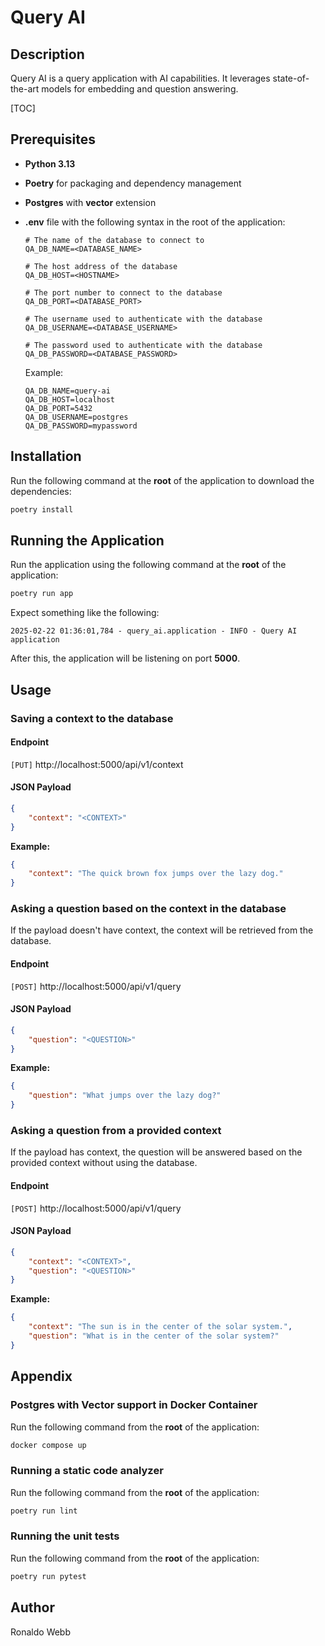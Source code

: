 # Query AI

## Description
Query AI is a query application with AI capabilities. It leverages state-of-the-art models for embedding and question answering.

[TOC]

## Prerequisites

* **Python 3.13**
* **Poetry** for packaging and dependency management
* **Postgres** with **vector** extension
* **.env** file with the following syntax in the root of the application:

  ```properties
  # The name of the database to connect to
  QA_DB_NAME=<DATABASE_NAME>

  # The host address of the database
  QA_DB_HOST=<HOSTNAME>

  # The port number to connect to the database
  QA_DB_PORT=<DATABASE_PORT>

  # The username used to authenticate with the database
  QA_DB_USERNAME=<DATABASE_USERNAME>

  # The password used to authenticate with the database
  QA_DB_PASSWORD=<DATABASE_PASSWORD>
  ```

  Example:

  ```properties
  QA_DB_NAME=query-ai
  QA_DB_HOST=localhost
  QA_DB_PORT=5432
  QA_DB_USERNAME=postgres
  QA_DB_PASSWORD=mypassword
  ```

## Installation

Run the following command at the **root** of the application to download the dependencies:

```sh
poetry install
```

## Running the Application

Run the application using the following command at the **root** of the application:

```sh
poetry run app
```

Expect something like the following:

```
2025-02-22 01:36:01,784 - query_ai.application - INFO - Query AI application
```

After this, the application will be listening on port **5000**.

## Usage

### Saving a context to the database

#### Endpoint

`[PUT]` http://localhost:5000/api/v1/context

#### JSON Payload

```json
{
    "context": "<CONTEXT>"
}
```

**Example:**

```json
{
    "context": "The quick brown fox jumps over the lazy dog."
}
```

### Asking a question based on the context in the database

If the payload doesn't have context, the context will be retrieved from the database.

#### Endpoint

`[POST]` http://localhost:5000/api/v1/query

#### JSON Payload

```json
{
    "question": "<QUESTION>"
}
```

**Example:**

```json
{
    "question": "What jumps over the lazy dog?"
}
```

### Asking a question from a provided context

If the payload has context, the question will be answered based on the provided context without using the database.

#### Endpoint

`[POST]` http://localhost:5000/api/v1/query

#### JSON Payload

```json
{
    "context": "<CONTEXT>",
    "question": "<QUESTION>"
}
```

**Example:**

```json
{
    "context": "The sun is in the center of the solar system.",
    "question": "What is in the center of the solar system?"
}
```

## Appendix

### Postgres with Vector support in Docker Container

Run the following command from the **root** of the application:

```sh
docker compose up
```

### Running a static code analyzer

Run the following command from the **root** of the application:

```sh
poetry run lint
```

### Running the unit tests

Run the following command from the **root** of the application:

```sh
poetry run pytest
```

## Author

Ronaldo Webb